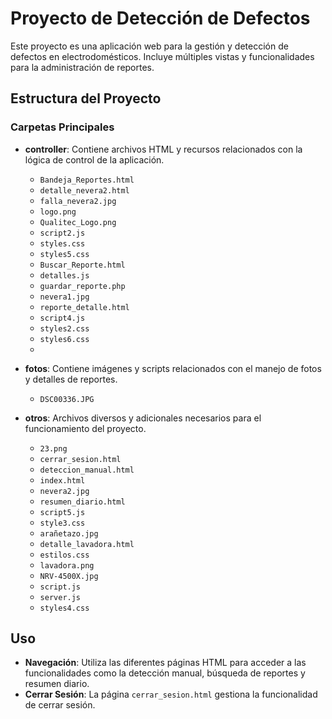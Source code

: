 # Proyecto de Detección de Defectos

Este proyecto es una aplicación web para la gestión y detección de defectos en electrodomésticos. Incluye múltiples vistas y funcionalidades para la administración de reportes.

## Estructura del Proyecto

### Carpetas Principales

- **controller**: Contiene archivos HTML y recursos relacionados con la lógica de control de la aplicación.
  - `Bandeja_Reportes.html`
  - `detalle_nevera2.html`
  - `falla_nevera2.jpg`
  - `logo.png`
  - `Qualitec_Logo.png`
  - `script2.js`
  - `styles.css`
  - `styles5.css`
  - `Buscar_Reporte.html`
  - `detalles.js`
  - `guardar_reporte.php`
  - `nevera1.jpg`
  - `reporte_detalle.html`
  - `script4.js`
  - `styles2.css`
  - `styles6.css`
  - 
- **fotos**: Contiene imágenes y scripts relacionados con el manejo de fotos y detalles de reportes.
  - `DSC00336.JPG`
    
- **otros**: Archivos diversos y adicionales necesarios para el funcionamiento del proyecto.
  - `23.png`
  - `cerrar_sesion.html`
  - `deteccion_manual.html`
  - `index.html`
  - `nevera2.jpg`
  - `resumen_diario.html`
  - `script5.js`
  - `style3.css`
  - `arañetazo.jpg`
  - `detalle_lavadora.html`
  - `estilos.css`
  - `lavadora.png`
  - `NRV-4500X.jpg`
  - `script.js`
  - `server.js`
  - `styles4.css`

## Uso

- **Navegación**: Utiliza las diferentes páginas HTML para acceder a las funcionalidades como la detección manual, búsqueda de reportes y resumen diario.
- **Cerrar Sesión**: La página `cerrar_sesion.html` gestiona la funcionalidad de cerrar sesión.
